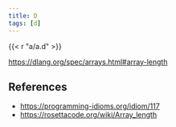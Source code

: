 ```yaml
---
title: D
tags: [d]
---
```


{{< r "a/a.d" >}}

<https://dlang.org/spec/arrays.html#array-length>

## References

- <https://programming-idioms.org/idiom/117>
- <https://rosettacode.org/wiki/Array_length>
